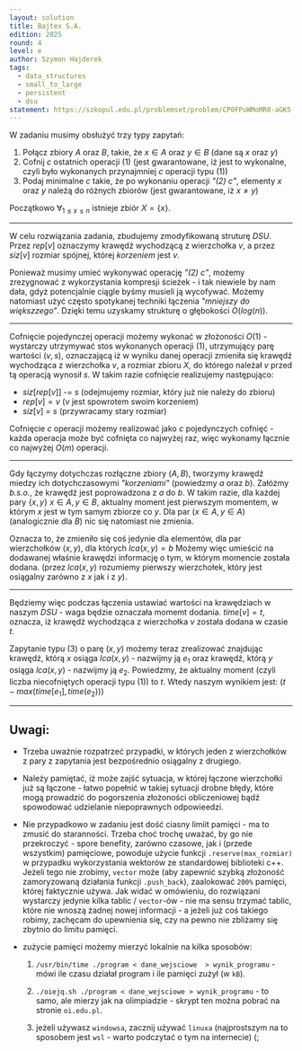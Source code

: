 ```yaml
---
layout: solution
title: Bajtex S.A.
edition: 2025
round: 4
level: e
author: Szymon Hajderek
tags:
  - data_structures
  - small_to_large
  - persistent
  - dsu
statement: https://szkopul.edu.pl/problemset/problem/CP0FPuWMoMR8-aGK5-QLVaha/site/
---
```


W zadaniu musimy obsłużyć trzy typy zapytań:

  1. Połącz zbiory $A$ oraz $B$, takie, że $x \in A$ oraz $y \in B$ (dane są $x$ oraz $y$)
  2. Cofnij $c$ ostatnich operacji $(1)$ (jest gwarantowane, iż jest to wykonalne, czyli było wykonanych przynajmniej $c$ operacji typu $(1)$)
  3. Podaj minimalne $c$ takie, że po wykonaniu operacji *"$(2)$ $c$"*, elementy $x$ oraz $y$ należą do różnych zbiorów (jest gwarantowane, iż $x \neq y$)

Początkowo $\forall_{1 \leq x \leq n}$ istnieje zbiór $X = \{ x \}$.

---

W celu rozwiązania zadania, zbudujemy zmodyfikowaną struturę *DSU*. Przez $rep[v]$ oznaczymy krawędź wychodzącą z wierzchołka $v$, a przez $siz[v]$ rozmiar spójnej, której *korzeniem* jest $v$.

Ponieważ musimy umieć wykonywać operację *"$(2)$ $c$"*, możemy zrezygnować z wykorzystania kompresji ścieżek - i tak niewiele by nam dała, gdyż potencjalnie ciągle byśmy musieli ją wycofywać. Możemy natomiast użyć często spotykanej techniki łączenia *"mniejszy do większzego"*. Dzięki temu uzyskamy strukturę o głębokości $O(log(n))$.

---

Cofnięcie pojedynczej operacji możemy wykonać w złożoności $O(1)$ - wystarczy utrzymywać stos wykonanych operacji $(1)$, utrzymujący parę wartości $( v, s)$, oznaczającą iż w wyniku danej operacji zmieniła się krawędź wychodząca z wierzchołka $v$, a rozmiar zbioru $X$, do którego należał $v$ przed tą operacją wynosił $s$. W takim razie cofnięcie realizujemy następująco:

  - $siz[rep[v]]$ -= $s$ (odejmujemy rozmiar, który już nie należy do zbioru)
  - $rep[v] = v$ ($v$ jest spowrotem swoim korzeniem)
  - $siz[v]$ = $s$ (przywracamy stary rozmiar)

Cofnięcie $c$ operacji możemy realizować jako $c$ pojedynczych cofnięć - każda operacja może być cofnięta co najwyżej raz, więc wykonamy łącznie co najwyżej $O(m)$ operacji.

---

Gdy łączymy dotychczas rozłączne zbiory $(A, B)$, tworzymy krawędź miedzy ich dotychczasowymi *"korzeniami"* (powiedzmy $a$ oraz $b$). Załóżmy *b.s.o.*, że krawędź jest poprowadzona z $a$ do $b$. W takim razie, dla każdej pary $\{ x, y \}$ $x \in A, y \in B$, aktualny moment jest pierwszym momentem, w którym $x$ jest w tym samym zbiorze co $y$. Dla par $(x \in A, y \in A)$ (analogicznie dla $B$) nic się natomiast nie zmienia.

Oznacza to, że zmieniło się coś jedynie dla elementów, dla par wierzchołków $(x, y)$, dla których $lca(x, y) = b$ Możemy więc umieścić na dodawanej właśnie krawędzi informację o tym, w którym momencie została dodana. (przez $lca(x, y)$ rozumiemy pierwszy wierzchołek, który jest osiągalny zarówno z $x$ jak i z $y$).

---

Będziemy więc podczas łączenia ustawiać wartości na krawędziach w naszym *DSU* - waga będzie oznaczała momemt dodania. $time[v] = t$, oznacza, iż krawędź wychodząca z wierzchołka $v$ została dodana w czasie $t$.

Zapytanie typu $(3)$ o parę $(x, y)$ możemy teraz zrealizować znajdując krawędź, którą $x$ osiąga $lca(x, y)$ - nazwijmy ją $e_1$ oraz krawędź, którą $y$ osiąga $lca(x, y)$ - nazwijmy ją $e_2$. Powiedzmy, że aktualny moment (czyli liczba niecofniętych operacji typu $(1)$) to $t$. Wtedy naszym wynikiem jest: $(t - max(time[e_1], time(e_2)))$

---

## Uwagi:

-  Trzeba uważnie rozpatrzeć przypadki, w których jeden z wierzchołków z pary z zapytania jest bezpośrednio osiągalny z drugiego.
-  Należy pamiętać, iż może zajść sytuacja, w której łączone wierzchołki już są łączone - łatwo popełnić w takiej sytuacji drobne błędy, które mogą prowadzić do pogorszenia złożoności obliczeniowej bądź spowodować udzielanie niepoprawnych odpowieedzi.
- Nie przypadkowo w zadaniu jest dość ciasny limiit pamięci - ma to zmusić do staranności. Trzeba choć trochę uważać, by go nie przekroczyć - spore benefity, zarówno czasowe, jak i (przede wszystkim) pamięciowe, powoduje użycie funkcji `.reserve(max_rozmiar)` w przypadku wykorzystania wektorów ze standardowej biblioteki c++. Jeżeli tego nie zrobimy, `vector` może (aby zapewnić szybką złożoność zamoryzowaną działania funkcji `.push_back`), zaalokować `200%` pamięci, której faktycznie używa. Jak widać w omówieniu, do rozwiązani wystarczy jedynie kilka tablic / `vector`-ów - nie ma sensu trzymać tablic, które nie wnoszą żadnej nowej informacji - a jeżeli już coś takiego robimy, zachęcam do upewnienia się, czy na pewno nie zbliżamy się zbytnio do limitu pamięci.

- zużycie pamięci możemy mierzyć lokalnie na kilka sposobów:
  1. `/usr/bin/time ./program < dane_wejsciowe  > wynik_programu` - mówi ile czasu działał program i ile pamięci zużył (w `kB`).

  2. `./oiejq.sh ./program < dane_wejsciowe > wynik_programu` - to samo, ale mierzy jak na olimpiadzie - skrypt ten można pobrać na stronie `oi.edu.pl`.

  3. jeżeli używasz `windowsa`, zacznij używać `linuxa` 
  (najprostszym na to sposobem jest `wsl` - warto podczytać o tym na internecie) (;